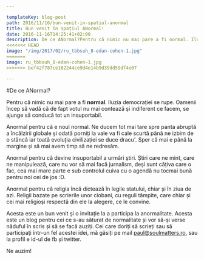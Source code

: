 ```yaml
---

templateKey: blog-post
path: 2016/11/16/bun-venit-in-spatiul-anormal
title: Bun venit în spațiul ANormal!
date: 2016-11-16T14:25:41+02:00
description: De ce ANormal?Pentru că nimic nu mai pare a fi normal. Iluzia democrației se rupe. Oamenii încep să vadă că de fapt votul nu mai contează și indiferent 
<<<<<<< HEAD
image: "/img/2017/02/ru_tbbsuh_8-edan-cohen-1.jpg"
=======
image: ru_tbbsuh_8-edan-cohen-1.jpg
>>>>>>> bef42f787ce162244ce9d4e14b9d39dd59df4e07

---
```

#De ce ANormal?

Pentru că nimic nu mai pare a fi **normal**. Iluzia democrației se rupe. Oamenii încep să vadă că de fapt votul nu mai contează și indiferent ce facem, se ajunge să conducă tot un insuportabil. 

Anormal pentru că e noul normal. Ne ducem tot mai tare spre panta abruptă a încălzirii globale și odată porniți la vale va fi cale scurtă până ne izbim de o stâncă iar toată evoluția civilizației se duce dracu'. Sper că mai e până la margine și să mai avem timp să ne redresăm.

Anormal pentru că devine insuportabil a urmări știri. Știri care ne mint, care ne manipulează, care nu vor să mai facă jurnalism, deși sunt câțiva care o fac, cea mai mare parte e sub controlul cuiva cu o agendă nu tocmai bună pentru noi cei de jos :D.

Anormal pentru că religia încă dictează în legile statului, chiar și în ziua de azi. Religii bazate pe scrierile unor ciobani, cu reguli tâmpite, care chiar și cei mai religioși respectă din ele la alegere, ce le convine.

Acesta este un bun venit și o invitație la a participa la anormalitate. Acesta este un blog pentru cei ce s-au săturat de normalitate și vor să-și verse năduful în scris și să se facă auziți. Cei care doriți să scrieți sau să participați într-un fel acestei idei, mă găsiți pe mail paul@soulmatters.ro, sau la profil e id-ul de fb și twitter. 

Ne auzim!
